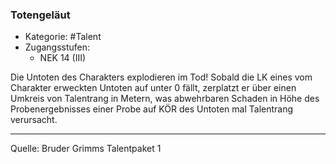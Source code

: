 ### Totengeläut

- Kategorie: #Talent
- Zugangsstufen:
  - NEK 14 (III)

Die Untoten des Charakters explodieren im Tod! Sobald die LK eines vom Charakter erweckten Untoten auf unter 0 fällt, zerplatzt er über einen Umkreis von Talentrang in Metern, was abwehrbaren Schaden in Höhe des Probenergebnisses einer Probe auf KÖR des Untoten mal Talentrang verursacht.

---

Quelle: Bruder Grimms Talentpaket 1
